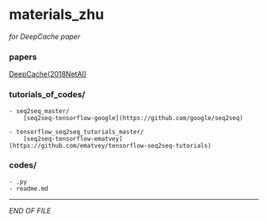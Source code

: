 # materials_zhu

_for DeepCache paper_

### papers
[DeepCache(2018NetAI)](https://dl.acm.org/citation.cfm?id=3229555)

### tutorials_of_codes/
    - seq2seq_master/
        [seq2seq-tensorflow-google](https://github.com/google/seq2seq)

    - tensorflow_seq2seq_tutorials_master/  
        [seq2seq-tensorflow-ematvey](https://github.com/ematvey/tensorflow-seq2seq-tutorials)

### codes/
    - .py
    - readme.md


---
_END OF FILE_
